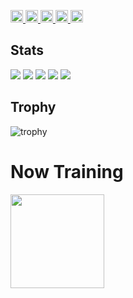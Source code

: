 <p align="left">
  <a href="https://github.com/daichi0812">
    <img height="20" src="https://komarev.com/ghpvc/?username=daichi0812" />
  </a>
  <a href="https://github.com/daichi0812">
    <img height="20" src="https://img.shields.io/github/followers/daichi0812?label=follow&logo=github&style=flat" />
  </a>
  <a href="http://qiita.com/daichi0812">
    <img height="20" src="https://qiita-badge.apiapi.app/s/daichi0812/posts.svg" />
  </a>
  <a href="http://qiita.com/daichi0812">
    <img height="20" src="https://qiita-badge.apiapi.app/s/daichi0812/contributions.svg" />
  </a>
  <a href="https://zenn.dev/daichi0812">
    <img height="20" src="https://badgen.org/img/zenn/daichi0812/articles?style=plastic" />
  </a>
</p>

## Stats
![](http://github-profile-summary-cards.vercel.app/api/cards/profile-details?username=daichi0812&theme=tokyonight)
![](http://github-profile-summary-cards.vercel.app/api/cards/repos-per-language?username=daichi0812&theme=tokyonight)
![](http://github-profile-summary-cards.vercel.app/api/cards/most-commit-language?username=daichi0812&theme=tokyonight)
![](http://github-profile-summary-cards.vercel.app/api/cards/stats?username=daichi0812&theme=tokyonight)
![](http://github-profile-summary-cards.vercel.app/api/cards/productive-time?username=daichi0812&theme=tokyonight)

## Trophy
![trophy](https://github-profile-trophy.vercel.app/?username=daichi0812&theme=tokyonight)

# Now Training
<img height="150px" src="https://skillicons.dev/icons?i=html,css,js,ts,react,next,tailwind,vite,c,cpp,github,vscode,discord" /><br/><br />
